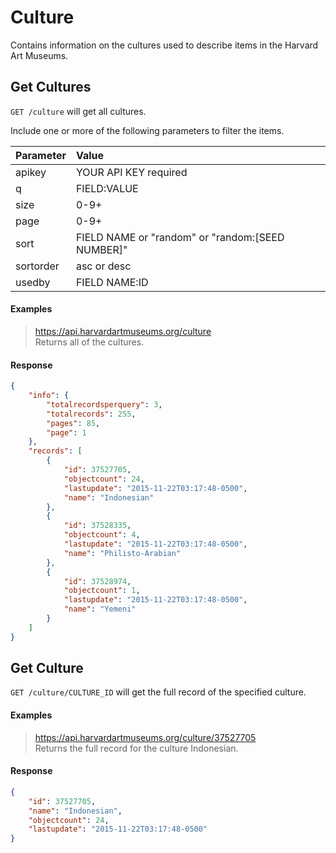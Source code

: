 # Culture

Contains information on the cultures used to describe items in the Harvard Art Museums.

## Get Cultures

`GET /culture` will get all cultures.

Include one or more of the following parameters to filter the items.

| Parameter | Value |
| :--------- | :----- |
| apikey | YOUR API KEY required |
| q | FIELD:VALUE |
| size | 0-9+ |
| page | 0-9+ |
| sort | FIELD NAME or "random" or "random:[SEED NUMBER]" |
| sortorder | asc or desc |
| usedby | FIELD NAME:ID |

#### Examples

> https://api.harvardartmuseums.org/culture  
> Returns all of the cultures.

#### Response

```json
{
    "info": {
        "totalrecordsperquery": 3,
        "totalrecords": 255,
        "pages": 85,
        "page": 1
    },
    "records": [
        {
            "id": 37527705,
            "objectcount": 24,
            "lastupdate": "2015-11-22T03:17:48-0500",
            "name": "Indonesian"
        },
        {
            "id": 37528335,
            "objectcount": 4,
            "lastupdate": "2015-11-22T03:17:48-0500",
            "name": "Philisto-Arabian"
        },
        {
            "id": 37528974,
            "objectcount": 1,
            "lastupdate": "2015-11-22T03:17:48-0500",
            "name": "Yemeni"
        }
    ]
}
```

## Get Culture

`GET /culture/CULTURE_ID` will get the full record of the specified culture.

#### Examples

> https://api.harvardartmuseums.org/culture/37527705   
> Returns the full record for the culture Indonesian.

#### Response

```json
{
    "id": 37527705,
    "name": "Indonesian",
    "objectcount": 24,
    "lastupdate": "2015-11-22T03:17:48-0500"
}
```
